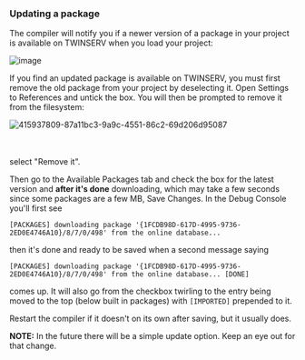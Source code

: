 ### Updating a package

The compiler will notify you if a newer version of a package in your project is available on TWINSERV when you load your project:

![image](https://github.com/user-attachments/assets/db4636f6-d988-4e31-94a2-c4c170418e81)


If you find an updated package is available on TWINSERV, you must first remove the old package from your project by deselecting it. Open Settings to References and untick the box. You will then be prompted to remove it from the filesystem:

![415937809-87a11bc3-9a9c-4551-86c2-69d206d95087](https://github.com/user-attachments/assets/a1331a0e-3ba3-45cf-8dc3-2e24f0fa1fe6)
<br/>
<br/>
<br/>

select "Remove it".

Then go to the Available Packages tab and check the box for the latest version and **after it's done** downloading, which may take a few seconds since some packages are a few MB, Save Changes. In the Debug Console you'll first see

`[PACKAGES] downloading package '{1FCDB98D-617D-4995-9736-2ED0E4746A10}/8/7/0/498' from the online database... `

then it's done and ready to be saved when a second message saying

`[PACKAGES] downloading package '{1FCDB98D-617D-4995-9736-2ED0E4746A10}/8/7/0/498' from the online database... [DONE]`

comes up. It will also go from the checkbox twirling to the entry being moved to the top (below built in packages) with `[IMPORTED]` prepended to it.

Restart the compiler if it doesn't on its own after saving, but it usually does.

**NOTE:** In the future there will be a simple update option. Keep an eye out for that change.